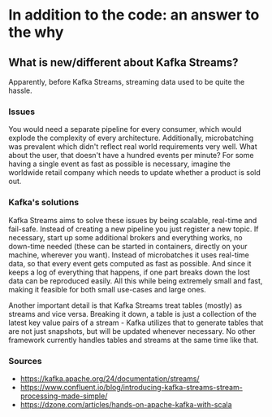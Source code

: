 # In addition to the code: an answer to the why
## What is new/different about Kafka Streams?

Apparently, before Kafka Streams, streaming data used to be quite the hassle.

### Issues

You would need a separate pipeline for every consumer, which would explode the complexity of every architecture. Additionally, microbatching was prevalent which didn't reflect real world requirements very well. What about the user, that doesn't have a hundred events per minute? For some having a single event as fast as possible is necessary, imagine the worldwide retail company which needs to update whether a product is sold out.

### Kafka's solutions

Kafka Streams aims to solve these issues by being scalable, real-time and fail-safe. Instead of creating a new pipeline you just register a new topic. If necessary, start up some additional brokers and everything works, no down-time needed (these can be started in containers, directly on your machine, wherever you want). Instead of microbatches it uses real-time data, so that every event gets computed as fast as possible. And since it keeps a log of everything that happens, if one part breaks down the lost data can be reproduced easily. All this while being extremely small and fast, making it feasible for both small use-cases and large ones.

Another important detail is that Kafka Streams treat tables (mostly) as streams and vice versa. Breaking it down, a table is just a collection of the latest key value pairs of a stream - Kafka utilizes that to generate tables that are not just snapshots, but will be updated whenever necessary. No other framework currently handles tables and streams at the same time like that.  

### Sources
- https://kafka.apache.org/24/documentation/streams/
- https://www.confluent.io/blog/introducing-kafka-streams-stream-processing-made-simple/
- https://dzone.com/articles/hands-on-apache-kafka-with-scala

